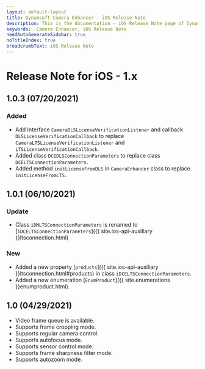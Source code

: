 ```yaml
---
layout: default-layout
title: Dynamsoft Camera Enhancer - iOS Release Note
description: This is the documentation - iOS Release Note page of Dynamsoft Camera Enhancer.
keywords:  Camera Enhancer, iOS Release Note
needAutoGenerateSidebar: true
noTitleIndex: true
breadcrumbText: iOS Release Note
---
```


# Release Note for iOS - 1.x

## 1.0.3 (07/20/2021)

### Added

- Add Interface `CameraDLSLicenseVerificationListener` and callback `DLSLicenseVerificationCallback` to replace `CameraLTSLicenseVerificationListener` and `LTSLicenseVerificationCallback`.
- Added class `DCEDLSConnectionParameters` to replace class `DCELTSConnectionParameters`.
- Added method `initLicenseFromDLS` in `CameraEnhancer` class to replace `initLicenseFromLTS`.

## 1.0.1 (06/10/2021)

### Update

- Class `iDMLTSConnectionParameters` is renamed to [`iDCELTSConnectionParameters`]({{ site.ios-api-auxiliary }}ltsconnection.html)

### New

- Added a new property [`products`]({{ site.ios-api-auxiliary }}ltsconnection.html#products) in class `iDCELTSConnectionParameters`.
- Added a new enumeration [`EnumProduct`]({{ site.enumerations }}enumproduct.html).

## 1.0 (04/29/2021)

- Video frame queue is available.
- Supports frame cropping mode.
- Supports regular camera control.
- Supports autofocus mode.
- Supports sensor control mode.
- Supports frame sharpness filter mode.
- Supports autozoom mode.

